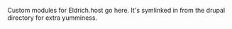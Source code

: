 Custom modules for Eldrich.host go here. It's symlinked in from the drupal directory for extra yumminess.